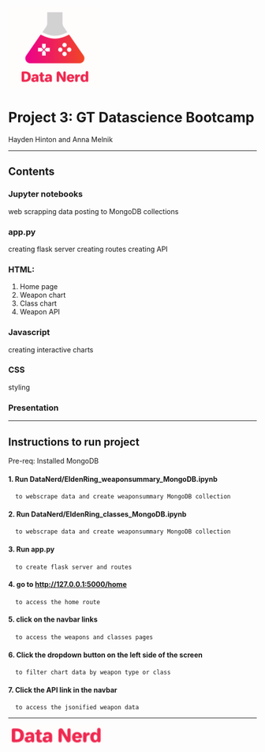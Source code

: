 ![mission_to_mars](DataNerd/static/logo-img.png)

# Project 3: GT Datascience Bootcamp
Hayden Hinton and Anna Melnik

-------------------------------------------------------------------------------------------
## Contents

### Jupyter notebooks
  web scrapping data
  posting to MongoDB collections
  
### app.py
  creating flask server
  creating routes
  creating API

### HTML:
  1. Home page
  2. Weapon chart
  3. Class chart
  4. Weapon API

### Javascript
  creating interactive charts

### CSS
  styling

### Presentation

-------------------------------------------------------------------------------------------
## Instructions to run project

Pre-req: Installed MongoDB

#### 1. Run DataNerd/EldenRing_weaponsummary_MongoDB.ipynb
      to webscrape data and create weaponsummary MongoDB collection
      
#### 2. Run DataNerd/EldenRing_classes_MongoDB.ipynb
      to webscrape data and create weaponsummary MongoDB collection
       
#### 3. Run app.py
      to create flask server and routes
      
#### 4. go to http://127.0.0.1:5000/home
      to access the home route
#### 5. click on the navbar links
      to access the weapons and classes pages
      
#### 6. Click the dropdown button on the left side of the screen
      to filter chart data by weapon type or class

#### 7. Click the API link in the navbar
      to access the jsonified weapon data


-------------------------------------------------------------------------------------------
![mission_to_mars](DataNerd/static/logo-text.png)
